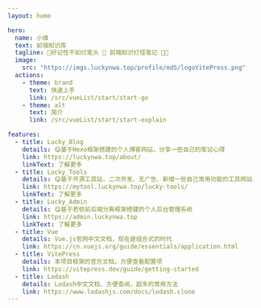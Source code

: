 ```yaml
---
layout: home

hero:
  name: 小维
  text: 前端知识库
  tagline: 🤠好记性不如烂笔头 🚀 前端知识打怪笔记 📝✨
  image:
    src: "https://imgs.luckynwa.top/profile/mdS/logoVitePress.png"
  actions:
    - theme: brand
      text: 快速上手
      link: /src/vueList/start/start-go
    - theme: alt
      text: 简介
      link: /src/vueList/start/start-explain

features:
  - title: Lucky_Blog
    details: 😋基于Hexo框架搭建的个人博客网站，分享一些自己的笔记心得
    link: https://luckynwa.top/about/
    linkText: 了解更多
  - title: Lucky_Tools
    details: 😋基于开源工具站，二次开发、无广告、新增一些自己常用功能的工具网站
    link: https://mytool.luckynwa.top/lucky-tools/
    linkText: 了解更多
  - title: Lucky_Admin
    details: 😋基于若依前后端分离框架搭建的个人后台管理系统
    link: https://admin.luckynwa.top
    linkText: 了解更多
  - title: Vue
    details: Vue.js官网中文文档，现在是组合式的时代
    link: https://cn.vuejs.org/guide/essentials/application.html
  - title: VitePress
    details: 本项目框架的官方文档，方便查看配置项
    link: https://vitepress.dev/guide/getting-started
  - title: Lodash
    details: Lodash中文文档，方便查阅，超多的常用方法
    link: https://www.lodashjs.com/docs/lodash.clone
---
```

